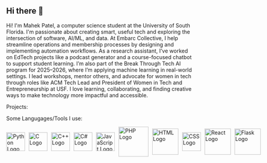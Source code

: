 ## Hi there 👋

Hi! I'm Mahek Patel, a computer science student at the University of South Florida. I'm passionate about creating smart, useful tech and exploring the intersection of software, AI/ML, and data. At Embarc Collective, I help streamline operations and membership processes by designing and implementing automation workflows. As a research assistant, I’ve worked on EdTech projects like a podcast generator and a course-focused chatbot to support student learning. I’m also part of the Break Through Tech AI program for 2025–2026, where I’m applying machine learning in real-world settings. I lead workshops, mentor others, and advocate for women in tech through roles like ACM Tech Lead and President of Women in Tech and Entrepreneurship at USF. I love learning, collaborating, and finding creative ways to make technology more impactful and accessible.


Projects:


Some Langugages/Tools I use:

<div style="display: flex; gap: 10px; align-items: center;">
  <a href="https://www.python.org/">
    <img src="https://upload.wikimedia.org/wikipedia/commons/thumb/0/0a/Python.svg/150px-Python.svg.png" alt="Python Logo" width="50">
  </a>
  <img src="https://upload.wikimedia.org/wikipedia/commons/thumb/1/18/C_Programming_Language.svg/1200px-C_Programming_Language.svg.png" alt="C Logo" width="50">
  <img src="https://upload.wikimedia.org/wikipedia/commons/thumb/1/18/ISO_C%2B%2B_Logo.svg/1200px-ISO_C%2B%2B_Logo.svg.png" alt="C++ Logo" width="50">
  <img src="https://upload.wikimedia.org/wikipedia/commons/thumb/d/d2/C_Sharp_Logo_2023.svg/165px-C_Sharp_Logo_2023.svg.png" alt="C# Logo" width="50">
  <img src="https://skillforge.com/wp-content/uploads/2020/10/javascript-266x300.png" alt="JavaScript Logo" width="50">
  <img src="https://upload.wikimedia.org/wikipedia/commons/thumb/2/27/PHP-logo.svg/1200px-PHP-logo.svg.png" alt="PHP Logo" width="80">
  <img src="https://upload.wikimedia.org/wikipedia/commons/thumb/6/61/HTML5_logo_and_wordmark.svg/1200px-HTML5_logo_and_wordmark.svg.png" alt="HTML Logo" width="70">
  <img src="https://upload.wikimedia.org/wikipedia/commons/thumb/d/d5/CSS3_logo_and_wordmark.svg/1200px-CSS3_logo_and_wordmark.svg.png" alt="CSS Logo" width="50">
  <img src="https://upload.wikimedia.org/wikipedia/commons/thumb/a/a7/React-icon.svg/640px-React-icon.svg.png" alt="React Logo" width="70">
  <img src="https://cdn.imgbin.com/19/8/16/imgbin-flask-by-example-web-framework-python-bottle-bottle-PX5mv93dtCnQzKeKRz0s54ycU.jpg" alt="Flask Logo" width="70">
</div>
<!--
**mahekp05/mahekp05** is a ✨ _special_ ✨ repository because its `README.md` (this file) appears on your GitHub profile.

Here are some ideas to get you started:

- 🔭 I’m currently working on ...
- 🌱 I’m currently learning ...
- 👯 I’m looking to collaborate on ...
- 🤔 I’m looking for help with ...
- 💬 Ask me about ...
- 📫 How to reach me: ...
- 😄 Pronouns: ...
- ⚡ Fun fact: ...
-->
